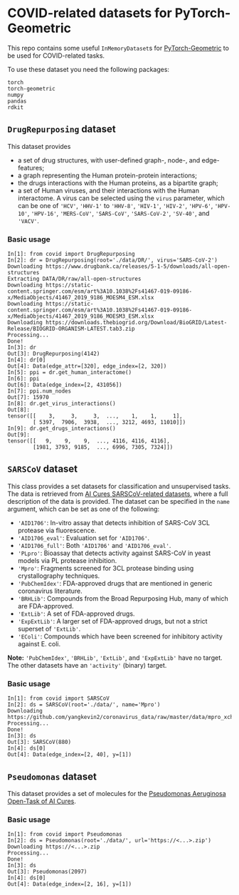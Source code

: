 # COVID-related datasets for PyTorch-Geometric

This repo contains some useful `InMemoryDataset`s for [PyTorch-Geometric](https://pytorch-geometric.readthedocs.io/en/latest/) to be used for COVID-related tasks.

To use these dataset you need the following packages:
```
torch
torch-geometric
numpy
pandas
rdkit
```

## `DrugRepurposing` dataset

This dataset provides 

 - a set of drug structures, with user-defined graph-, node-, and edge-features;
 - a graph representing the Human protein-protein interactions; 
 - the drugs interactions with the Human proteins, as a bipartite graph;
 - a set of Human viruses, and their interactions with the Human interactome. A virus can be selected using the `virus` parameter, which can be one of `'HCV'`, `'HHV-1'` to `'HHV-8'`, `'HIV-1'`, `'HIV-2'`, `'HPV-6'`, `'HPV-10'`, `'HPV-16'`, `'MERS-CoV'`, `'SARS-CoV'`, `'SARS-CoV-2'`, `'SV-40'`, and `'VACV'`.
 
### Basic usage

```jupyterpython
In[1]: from covid import DrugRepurposing
In[2]: dr = DrugRepurposing(root='./data/DR/', virus='SARS-CoV-2')
Downloading https://www.drugbank.ca/releases/5-1-5/downloads/all-open-structures
Extracting DATA/DR/raw/all-open-structures
Downloading https://static-content.springer.com/esm/art%3A10.1038%2Fs41467-019-09186-x/MediaObjects/41467_2019_9186_MOESM4_ESM.xlsx
Downloading https://static-content.springer.com/esm/art%3A10.1038%2Fs41467-019-09186-x/MediaObjects/41467_2019_9186_MOESM3_ESM.xlsx
Downloading https://downloads.thebiogrid.org/Download/BioGRID/Latest-Release/BIOGRID-ORGANISM-LATEST.tab3.zip
Processing...
Done!
In[3]: dr
Out[3]: DrugRepurposing(4142)
In[4]: dr[0]
Out[4]: Data(edge_attr=[320], edge_index=[2, 320])
In[5]: ppi = dr.get_human_interactome()
In[6]: ppi
Out[6]: Data(edge_index=[2, 431056])
In[7]: ppi.num_nodes
Out[7]: 15970
In[8]: dr.get_virus_interactions()
Out[8]: 
tensor([[    3,     3,     3,  ...,    1,    1,     1],
        [ 5397,  7906,  3938,  ..., 3212, 4693, 11010]])
In[9]: dr.get_drugs_interactions()
Out[9]: 
tensor([[   9,    9,    9,  ..., 4116, 4116, 4116],
        [1981, 3793, 9185,  ..., 6996, 7305, 7324]])
```
 
## `SARSCoV` dataset

This class provides a set datasets for classification and unsupervised tasks. The data is retrieved from [AI Cures SARSCoV-related datasets](https://www.aicures.mit.edu/data), where a full description of the data is provided. The dataset can be specified in the `name` argument, which can be set as one of the following:

 - `'AID1706'`: In-vitro assay that detects inhibition of SARS-CoV 3CL protease via fluorescence.
 - `'AID1706_eval'`: Evaluation set for `'AID1706'`.
 - `'AID1706_full'`: Both `'AID1706'` and `'AID1706_eval'`.
 - `'PLpro'`: Bioassay that detects activity against SARS-CoV in yeast models via PL protease inhibition.
 - `'Mpro'`: Fragments screened for 3CL protease binding using crystallography techniques.
 - `'PubChemIdex'`: FDA-approved drugs that are mentioned in generic coronavirus literature.
 - `'BRHLib'`: Compounds from the Broad Repurposing Hub, many of which are FDA-approved.
 - `'ExtLib'`: A set of FDA-approved drugs.
 - `'ExpExtLib'`: A larger set of FDA-approved drugs, but not a strict superset of `'ExtLib'`.
 - `'EColi'`: Compounds which have been screened for inhibitory activity against E. coli.

**Note:** `'PubChemIdex'`, `'BRHLib'`, `'ExtLib'`, and `'ExpExtLib'` have no target. The other datasets have an `'activity'` (binary) target.

### Basic usage

```jupyterpython
In[1]: from covid import SARSCoV
In[2]: ds = SARSCoV(root='./data/', name='Mpro')
Downloading https://github.com/yangkevin2/coronavirus_data/raw/master/data/mpro_xchem.csv
Processing...
Done!
In[3]: ds
Out[3]: SARSCoV(880)
In[4]: ds[0]
Out[4]: Data(edge_index=[2, 40], y=[1])
```

## `Pseudomonas` dataset

This dataset provides a set of molecules for the [Pseudomonas Aeruginosa Open-Task of AI Cures](https://www.aicures.mit.edu/data).

### Basic usage

```jupyterpython
In[1]: from covid import Pseudomonas
In[2]: ds = Pseudomonas(root='./data/', url='https://<...>.zip')
Downloading https://<...>.zip
Processing...
Done!
In[3]: ds
Out[3]: Pseudomonas(2097)
In[4]: ds[0]
Out[4]: Data(edge_index=[2, 16], y=[1])
```
